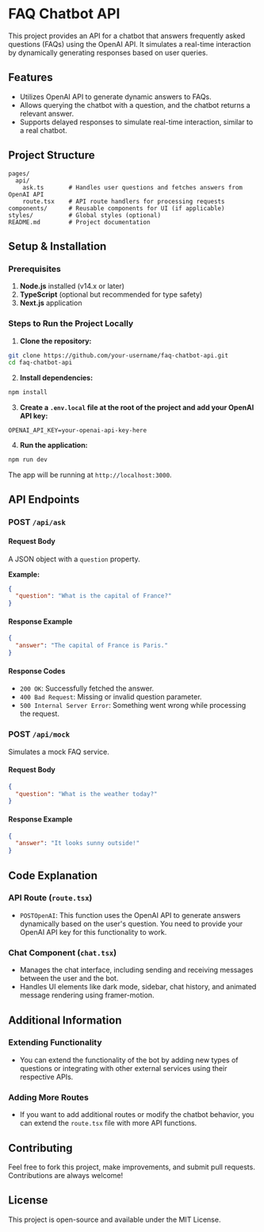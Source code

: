 # FAQ Chatbot API

This project provides an API for a chatbot that answers frequently asked questions (FAQs) using the OpenAI API. It simulates a real-time interaction by dynamically generating responses based on user queries.

## Features

- Utilizes OpenAI API to generate dynamic answers to FAQs.
- Allows querying the chatbot with a question, and the chatbot returns a relevant answer.
- Supports delayed responses to simulate real-time interaction, similar to a real chatbot.

## Project Structure

```
pages/
  api/
    ask.ts       # Handles user questions and fetches answers from OpenAI API
    route.tsx    # API route handlers for processing requests
components/      # Reusable components for UI (if applicable)
styles/          # Global styles (optional)
README.md        # Project documentation
```

## Setup & Installation

### Prerequisites

1. **Node.js** installed (v14.x or later)
2. **TypeScript** (optional but recommended for type safety)
3. **Next.js** application

### Steps to Run the Project Locally

1. **Clone the repository:**

```bash
git clone https://github.com/your-username/faq-chatbot-api.git
cd faq-chatbot-api
```

2. **Install dependencies:**

```bash
npm install
```

3. **Create a `.env.local` file at the root of the project and add your OpenAI API key:**

```env
OPENAI_API_KEY=your-openai-api-key-here
```

4. **Run the application:**

```bash
npm run dev
```

The app will be running at `http://localhost:3000`.

## API Endpoints

### POST `/api/ask`

#### Request Body

A JSON object with a `question` property.

**Example:**

```json
{
  "question": "What is the capital of France?"
}
```

#### Response Example

```json
{
  "answer": "The capital of France is Paris."
}
```

#### Response Codes

- `200 OK`: Successfully fetched the answer.
- `400 Bad Request`: Missing or invalid question parameter.
- `500 Internal Server Error`: Something went wrong while processing the request.

### POST `/api/mock`

Simulates a mock FAQ service.

#### Request Body

```json
{
  "question": "What is the weather today?"
}
```

#### Response Example

```json
{
  "answer": "It looks sunny outside!"
}
```

## Code Explanation

### API Route (`route.tsx`)

- `POSTOpenAI`: This function uses the OpenAI API to generate answers dynamically based on the user's question. You need to provide your OpenAI API key for this functionality to work.

### Chat Component (`chat.tsx`)

- Manages the chat interface, including sending and receiving messages between the user and the bot.
- Handles UI elements like dark mode, sidebar, chat history, and animated message rendering using framer-motion.

## Additional Information

### Extending Functionality

- You can extend the functionality of the bot by adding new types of questions or integrating with other external services using their respective APIs.

### Adding More Routes

- If you want to add additional routes or modify the chatbot behavior, you can extend the `route.tsx` file with more API functions.

## Contributing

Feel free to fork this project, make improvements, and submit pull requests. Contributions are always welcome!

## License

This project is open-source and available under the MIT License.

